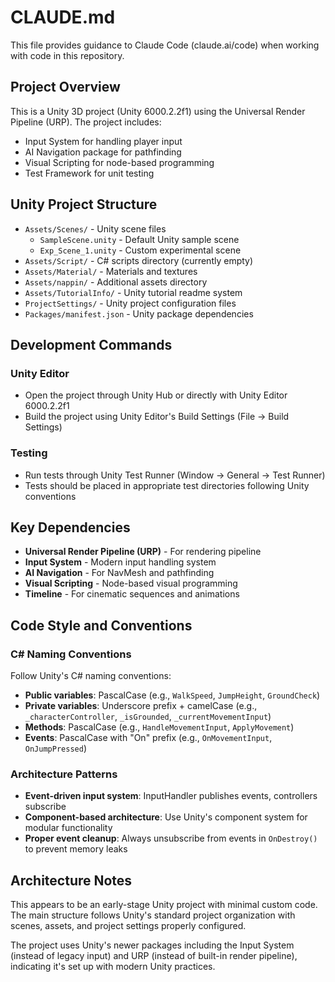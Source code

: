 # CLAUDE.md

This file provides guidance to Claude Code (claude.ai/code) when working with code in this repository.

## Project Overview

This is a Unity 3D project (Unity 6000.2.2f1) using the Universal Render Pipeline (URP). The project includes:

- Input System for handling player input
- AI Navigation package for pathfinding
- Visual Scripting for node-based programming
- Test Framework for unit testing

## Unity Project Structure

- `Assets/Scenes/` - Unity scene files
  - `SampleScene.unity` - Default Unity sample scene
  - `Exp_Scene_1.unity` - Custom experimental scene
- `Assets/Script/` - C# scripts directory (currently empty)
- `Assets/Material/` - Materials and textures
- `Assets/nappin/` - Additional assets directory
- `Assets/TutorialInfo/` - Unity tutorial readme system
- `ProjectSettings/` - Unity project configuration files
- `Packages/manifest.json` - Unity package dependencies

## Development Commands

### Unity Editor
- Open the project through Unity Hub or directly with Unity Editor 6000.2.2f1
- Build the project using Unity Editor's Build Settings (File → Build Settings)

### Testing
- Run tests through Unity Test Runner (Window → General → Test Runner)
- Tests should be placed in appropriate test directories following Unity conventions

## Key Dependencies

- **Universal Render Pipeline (URP)** - For rendering pipeline
- **Input System** - Modern input handling system
- **AI Navigation** - For NavMesh and pathfinding
- **Visual Scripting** - Node-based visual programming
- **Timeline** - For cinematic sequences and animations

## Code Style and Conventions

### C# Naming Conventions
Follow Unity's C# naming conventions:

- **Public variables**: PascalCase (e.g., `WalkSpeed`, `JumpHeight`, `GroundCheck`)
- **Private variables**: Underscore prefix + camelCase (e.g., `_characterController`, `_isGrounded`, `_currentMovementInput`)
- **Methods**: PascalCase (e.g., `HandleMovementInput`, `ApplyMovement`)
- **Events**: PascalCase with "On" prefix (e.g., `OnMovementInput`, `OnJumpPressed`)

### Architecture Patterns
- **Event-driven input system**: InputHandler publishes events, controllers subscribe
- **Component-based architecture**: Use Unity's component system for modular functionality
- **Proper event cleanup**: Always unsubscribe from events in `OnDestroy()` to prevent memory leaks

## Architecture Notes

This appears to be an early-stage Unity project with minimal custom code. The main structure follows Unity's standard project organization with scenes, assets, and project settings properly configured.

The project uses Unity's newer packages including the Input System (instead of legacy input) and URP (instead of built-in render pipeline), indicating it's set up with modern Unity practices.